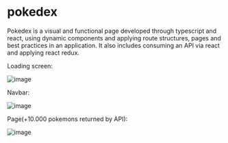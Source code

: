 # pokedex
Pokedex is a visual and functional page developed through typescript and react, using dynamic components and applying route structures, pages and best practices in an application. It also includes consuming an API via react and applying react redux.


Loading screen:

![image](https://user-images.githubusercontent.com/109248116/196744148-053b4aa3-a40c-444a-bf11-da328302513b.png)

Navbar:

![image](https://user-images.githubusercontent.com/109248116/196744251-57691fe5-7eee-4ec0-976d-506cb44255b9.png)

Page(+10.000 pokemons returned by API): 

![image](https://user-images.githubusercontent.com/109248116/196744389-78e85a23-4f24-449d-b7f6-c9b1acf702ef.png)
